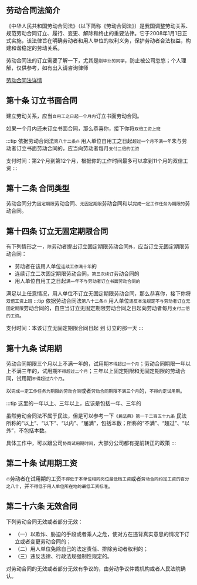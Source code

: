 ## 劳动合同法简介

《中华人民共和国劳动合同法》（以下简称《劳动合同法》）是我国调整劳动关系、规范劳动合同订立、履行、变更、解除和终止的重要法律。它于2008年1月1日正式实施，该法律旨在明确劳动者和用人单位的权利义务，保护劳动者合法权益，构建和谐稳定的劳动关系。

劳动合同法的订立需要了解一下，尤其是`刚毕业的同学`，防止被公司忽悠；个人理解，仅供参考，如有出入请咨询律师

[劳动合同法详情](https://www.mohrss.gov.cn/hsearch/?searchword=%E5%8A%B3%E5%8A%A8%E5%90%88%E5%90%8C%E6%B3%95)

## 第十条 订立书面合同
建立劳动关系，应当`自用工之日起一个月内`订立书面劳动合同。

如果一个月内还未订立书面合同，那么恭喜你，接下你将`双倍工资上班`

:::tip 依据劳动合同法`第八十二条`🔥
用人单位自用工之日起`超过一个月不满一年`未与劳动者订立书面劳动合同的，应当向劳动者每月`支付二倍的工资`

支付时间：第2个月到第12个月，根据你的工作时间最多可以拿到11个月的双倍工资
:::

## 第十二条 合同类型
劳动合同分为`固定期限`劳动合同、`无固定期限`劳动合同和以`完成一定工作任务为期限的`劳动合同。

## 第十四条 订立无固定期限合同
有下列情形之一，`除`劳动者提出订立固定期限劳动合同`外`，应当订立无固定期限劳动合同：
- 劳动者在该用人单位`连续工作满十年`的
- 连续订立二次固定期限劳动合同，`第三次续订`劳动合同的
- 用人单位自用工之日起`满一年不与劳动者订立书面劳动合同的`

满足以上任意情况，用人单位不订立无固定期限劳动合同，那么恭喜你，接下你将`双倍工资上班`
:::tip 依据劳动合同法`第八十二条`🔥
用人单位`违反本法规定不与劳动者订立无固定期限`劳动合同的，自应当订立无固定期限劳动合同之日起向劳动者每月`支付二倍的工资`。

支付时间：本该订立无固定期限合同日起 到 订立的那一天
:::

## 第十九条 试用期
劳动合同期限三个月以上不满一年的，试用期`不得超过一个月`；劳动合同期限一年以上不满三年的，试用期`不得超过二个月`；三年以上固定期限和无固定期限的劳动合同，试用期`不得超过六个月`。

以`完成一定工作任务为期限的劳动合同`或者`劳动合同期限不满三个月`的，`不得约定试用期`。

:::tip
这里的一年以上、三年以上，应该是包括一年、三年的

虽然劳动合同法不属于民法，但是可以参考一下`《民法典》第一千二百五十九条`
民法所称的“以上”、“以下”、“以内”、“届满”，包括本数；所称的“不满”、“超过”、“以外”，不包括本数。

具体工作中，可以跟公司`协商试用期时间`，大部分公司都有提前转正的政策
:::

## 第二十条 试用期工资
🔥劳动者在试用期的工资`不得低于本单位相同岗位最低档工资`或者`劳动合同约定工资的百分之八十`，并`不得低于用人单位所在地的最低工资标准`。

## 第二十六条 无效合同
下列劳动合同无效或者部分无效：

- （一）以欺诈、胁迫的手段或者乘人之危，使对方在违背真实意思的情况下订立或者变更劳动合同的；
- （二）用人单位免除自己的法定责任、排除劳动者权利的；
- （三）违反法律、行政法规强制性规定的。

对劳动合同的无效或者部分无效有争议的，由劳动争议仲裁机构或者人民法院确认。